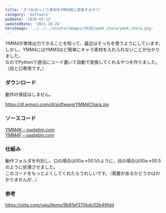 ```yaml
---
title: 'きつねゆっくり素材をYMM4用に変換するやつ'
category: 'Software'
pubDate: '2020-03-12'
updatedDate: '2021-10-26'
heroImage: '../../../assets/images/2020/ymm4_chara/ymm4_chara.png'
---
```


YMM4が単体出力できることを知って、最近はそっちを使うようにしています。  
しかし、YMM4にはYMM3ほど簡単にキャラ素材を入れられないことが分かりました。  
なのでPythonで適当にコード書いて自動で変換してくれるやつを作りました。（目と口専用です。）

### ダウンロード

動作の保証はしません。

https://dl.wmsci.com/dl/software/YMM4Chara.zip

### ソースコード

[YMM4K – pastebin.com](https://pastebin.com/ATiGiDFS)  
[YMM4F – pastebin.com](https://pastebin.com/e6CbaAKR)

### 仕組み

動作フォルダを判別し、口の場合は00a→00.1のように、目の場合は00a→00.5のように処理させました。  
このコードをもっとよくしてくれたらうれしいです。（需要があるかどうかはわかりませんが…）

### 参考

https://qiita.com/yaju/items/9b81ef370bdc02b49fdd
